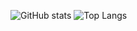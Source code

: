 ![GitHub stats](https://github-readme-stats.vercel.app/api?username=cmalagacode&show_icons=true&theme=tokyonight&card_width=50%)
![Top Langs](https://github-readme-stats.vercel.app/api/top-langs/?username=cmalagacode&stats_format=bytes&theme=tokyonight&card_width=50%)

